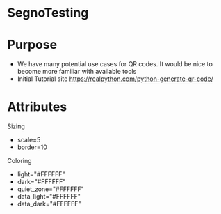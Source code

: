 # SegnoTesting

# Purpose
- We have many potential use cases for QR codes. It would be nice to become more familiar with available tools
- Initial Tutorial site https://realpython.com/python-generate-qr-code/

# Attributes
Sizing
- scale=5
- border=10

Coloring
- light="#FFFFFF"
- dark="#FFFFFF"
- quiet_zone="#FFFFFF"
- data_light="#FFFFFF"
- data_dark="#FFFFFF"
